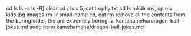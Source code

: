 cd
ls 
ls -a 
ls -R]
clear
cd / ls x 5, cat trophy.txt
cd ls 
mkdir 
mv, cp 
mv kids.jpg images 
rm -r small-name 
cd, cat 
rm remove all the contents from the boringfolder, the are extremely boring.
vi kamehameha/dragon-ball-jokes.md
sudo nano kamehameha/dragon-ball-jokes.md